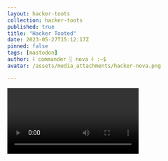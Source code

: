 ```yaml
---
layout: hacker-toots
collection: hacker-toots
published: true
title: "Hacker Tooted"
date: 2023-05-27T15:12:17Z
pinned: false
tags: [mastodon]
author: ⸸ commander ░ nova ⸸ :~$
avatar: /assets/media_attachments/hacker-nova.png

---
```




![media](/assets/media_attachments/files/110/441/288/058/693/542/original/c1e4ef5c8200573d.mp4)
